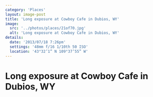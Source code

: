 ```yaml
---
category: 'Places'
layout: image-post
title: 'Long exposure at Cowboy Cafe in Dubios, WY'
image:
  src: '../photos/places/21of70.jpg'
  alt: 'Long exposure at Cowboy Cafe in Dubios, WY'
details:
  date: '2013/07/18 7:26pm'
  settings: '48mm f/16 1/10th 50 ISO'
  location: '43°32’1” N 109°37’55” W'
---
```

<h1 class="d-none">Long exposure at Cowboy Cafe in Dubios, WY</h1>